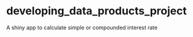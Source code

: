 developing_data_products_project
================================

A shiny app to calculate simple or compounded interest rate
